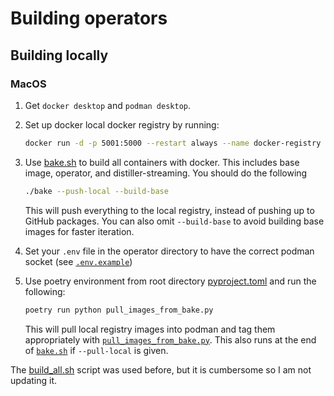 # Building operators

## Building locally

### MacOS

1. Get `docker desktop` and `podman desktop`.
1. Set up docker local docker registry by running:

    ```sh
    docker run -d -p 5001:5000 --restart always --name docker-registry registry:3
    ```

1. Use [bake.sh](./bake.sh) to build all containers with docker. This includes base image, operator, and distiller-streaming. You should do the following

    ```sh
    ./bake --push-local --build-base
    ```

    This will push everything to the local registry, instead of pushing up to GitHub packages. You can also omit `--build-base` to avoid building base images for faster iteration.

1. Set your `.env` file in the operator directory to have the correct podman socket (see [`.env.example`](./.env.example))
1. Use poetry environment from root directory [pyproject.toml](../pyproject.toml) and run the following:

    ```sh
    poetry run python pull_images_from_bake.py
    ```

    This will pull local registry images into podman and tag them appropriately with [`pull_images_from_bake.py`](./pull_images_from_bake.py). This also runs at the end of [`bake.sh`](./bake.sh) if `--pull-local` is given.

The [build_all.sh](./build_all.sh) script was used before, but it is cumbersome so I am not updating it.

